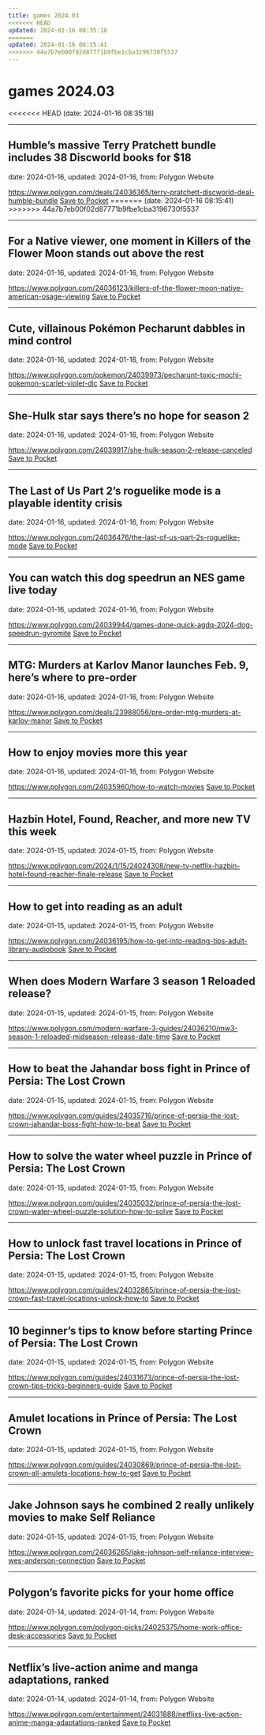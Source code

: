 ```yaml
---
title: games 2024.03
<<<<<<< HEAD
updated: 2024-01-16 08:35:18
=======
updated: 2024-01-16 08:15:41
>>>>>>> 44a7b7eb00f02d87771b9fbe1cba3196730f5537
---
```


# games 2024.03

<<<<<<< HEAD
(date: 2024-01-16 08:35:18)

---

## Humble’s massive Terry Pratchett bundle includes 38 Discworld books for $18

date: 2024-01-16, updated: 2024-01-16, from: Polygon Website



<span class="feed-item-link">
<a href="https://www.polygon.com/deals/24036365/terry-pratchett-discworld-deal-humble-bundle">https://www.polygon.com/deals/24036365/terry-pratchett-discworld-deal-humble-bundle</a> <a href="https://getpocket.com/save" class="pocket-btn" data-lang="en" data-save-url="https://www.polygon.com/deals/24036365/terry-pratchett-discworld-deal-humble-bundle">Save to Pocket</a>
</span>
=======
(date: 2024-01-16 08:15:41)
>>>>>>> 44a7b7eb00f02d87771b9fbe1cba3196730f5537

---

## For a Native viewer, one moment in Killers of the Flower Moon stands out above the rest

date: 2024-01-16, updated: 2024-01-16, from: Polygon Website



<span class="feed-item-link">
<a href="https://www.polygon.com/24036123/killers-of-the-flower-moon-native-american-osage-viewing">https://www.polygon.com/24036123/killers-of-the-flower-moon-native-american-osage-viewing</a> <a href="https://getpocket.com/save" class="pocket-btn" data-lang="en" data-save-url="https://www.polygon.com/24036123/killers-of-the-flower-moon-native-american-osage-viewing">Save to Pocket</a>
</span>

---

## Cute, villainous Pokémon Pecharunt dabbles in mind control

date: 2024-01-16, updated: 2024-01-16, from: Polygon Website



<span class="feed-item-link">
<a href="https://www.polygon.com/pokemon/24039973/pecharunt-toxic-mochi-pokemon-scarlet-violet-dlc">https://www.polygon.com/pokemon/24039973/pecharunt-toxic-mochi-pokemon-scarlet-violet-dlc</a> <a href="https://getpocket.com/save" class="pocket-btn" data-lang="en" data-save-url="https://www.polygon.com/pokemon/24039973/pecharunt-toxic-mochi-pokemon-scarlet-violet-dlc">Save to Pocket</a>
</span>

---

## She-Hulk star says there’s no hope for season 2

date: 2024-01-16, updated: 2024-01-16, from: Polygon Website



<span class="feed-item-link">
<a href="https://www.polygon.com/24039917/she-hulk-season-2-release-canceled">https://www.polygon.com/24039917/she-hulk-season-2-release-canceled</a> <a href="https://getpocket.com/save" class="pocket-btn" data-lang="en" data-save-url="https://www.polygon.com/24039917/she-hulk-season-2-release-canceled">Save to Pocket</a>
</span>

---

## The Last of Us Part 2’s roguelike mode is a playable identity crisis

date: 2024-01-16, updated: 2024-01-16, from: Polygon Website



<span class="feed-item-link">
<a href="https://www.polygon.com/24036476/the-last-of-us-part-2s-roguelike-mode">https://www.polygon.com/24036476/the-last-of-us-part-2s-roguelike-mode</a> <a href="https://getpocket.com/save" class="pocket-btn" data-lang="en" data-save-url="https://www.polygon.com/24036476/the-last-of-us-part-2s-roguelike-mode">Save to Pocket</a>
</span>

---

## You can watch this dog speedrun an NES game live today

date: 2024-01-16, updated: 2024-01-16, from: Polygon Website



<span class="feed-item-link">
<a href="https://www.polygon.com/24039944/games-done-quick-agdq-2024-dog-speedrun-gyromite">https://www.polygon.com/24039944/games-done-quick-agdq-2024-dog-speedrun-gyromite</a> <a href="https://getpocket.com/save" class="pocket-btn" data-lang="en" data-save-url="https://www.polygon.com/24039944/games-done-quick-agdq-2024-dog-speedrun-gyromite">Save to Pocket</a>
</span>

---

## MTG: Murders at Karlov Manor launches Feb. 9, here’s where to pre-order

date: 2024-01-16, updated: 2024-01-16, from: Polygon Website



<span class="feed-item-link">
<a href="https://www.polygon.com/deals/23988056/pre-order-mtg-murders-at-karlov-manor">https://www.polygon.com/deals/23988056/pre-order-mtg-murders-at-karlov-manor</a> <a href="https://getpocket.com/save" class="pocket-btn" data-lang="en" data-save-url="https://www.polygon.com/deals/23988056/pre-order-mtg-murders-at-karlov-manor">Save to Pocket</a>
</span>

---

## How to enjoy movies more this year

date: 2024-01-16, updated: 2024-01-16, from: Polygon Website



<span class="feed-item-link">
<a href="https://www.polygon.com/24035960/how-to-watch-movies">https://www.polygon.com/24035960/how-to-watch-movies</a> <a href="https://getpocket.com/save" class="pocket-btn" data-lang="en" data-save-url="https://www.polygon.com/24035960/how-to-watch-movies">Save to Pocket</a>
</span>

---

## Hazbin Hotel, Found, Reacher, and more new TV this week

date: 2024-01-15, updated: 2024-01-15, from: Polygon Website



<span class="feed-item-link">
<a href="https://www.polygon.com/2024/1/15/24024308/new-tv-netflix-hazbin-hotel-found-reacher-finale-release">https://www.polygon.com/2024/1/15/24024308/new-tv-netflix-hazbin-hotel-found-reacher-finale-release</a> <a href="https://getpocket.com/save" class="pocket-btn" data-lang="en" data-save-url="https://www.polygon.com/2024/1/15/24024308/new-tv-netflix-hazbin-hotel-found-reacher-finale-release">Save to Pocket</a>
</span>

---

## How to get into reading as an adult

date: 2024-01-15, updated: 2024-01-15, from: Polygon Website



<span class="feed-item-link">
<a href="https://www.polygon.com/24036195/how-to-get-into-reading-tips-adult-library-audiobook">https://www.polygon.com/24036195/how-to-get-into-reading-tips-adult-library-audiobook</a> <a href="https://getpocket.com/save" class="pocket-btn" data-lang="en" data-save-url="https://www.polygon.com/24036195/how-to-get-into-reading-tips-adult-library-audiobook">Save to Pocket</a>
</span>

---

## When does Modern Warfare 3 season 1 Reloaded release?

date: 2024-01-15, updated: 2024-01-15, from: Polygon Website



<span class="feed-item-link">
<a href="https://www.polygon.com/modern-warfare-3-guides/24036210/mw3-season-1-reloaded-midseason-release-date-time">https://www.polygon.com/modern-warfare-3-guides/24036210/mw3-season-1-reloaded-midseason-release-date-time</a> <a href="https://getpocket.com/save" class="pocket-btn" data-lang="en" data-save-url="https://www.polygon.com/modern-warfare-3-guides/24036210/mw3-season-1-reloaded-midseason-release-date-time">Save to Pocket</a>
</span>

---

## How to beat the Jahandar boss fight in Prince of Persia: The Lost Crown

date: 2024-01-15, updated: 2024-01-15, from: Polygon Website



<span class="feed-item-link">
<a href="https://www.polygon.com/guides/24035716/prince-of-persia-the-lost-crown-jahandar-boss-fight-how-to-beat">https://www.polygon.com/guides/24035716/prince-of-persia-the-lost-crown-jahandar-boss-fight-how-to-beat</a> <a href="https://getpocket.com/save" class="pocket-btn" data-lang="en" data-save-url="https://www.polygon.com/guides/24035716/prince-of-persia-the-lost-crown-jahandar-boss-fight-how-to-beat">Save to Pocket</a>
</span>

---

## How to solve the water wheel puzzle in Prince of Persia: The Lost Crown

date: 2024-01-15, updated: 2024-01-15, from: Polygon Website



<span class="feed-item-link">
<a href="https://www.polygon.com/guides/24035032/prince-of-persia-the-lost-crown-water-wheel-puzzle-solution-how-to-solve">https://www.polygon.com/guides/24035032/prince-of-persia-the-lost-crown-water-wheel-puzzle-solution-how-to-solve</a> <a href="https://getpocket.com/save" class="pocket-btn" data-lang="en" data-save-url="https://www.polygon.com/guides/24035032/prince-of-persia-the-lost-crown-water-wheel-puzzle-solution-how-to-solve">Save to Pocket</a>
</span>

---

## How to unlock fast travel locations in Prince of Persia: The Lost Crown

date: 2024-01-15, updated: 2024-01-15, from: Polygon Website



<span class="feed-item-link">
<a href="https://www.polygon.com/guides/24032865/prince-of-persia-the-lost-crown-fast-travel-locations-unlock-how-to">https://www.polygon.com/guides/24032865/prince-of-persia-the-lost-crown-fast-travel-locations-unlock-how-to</a> <a href="https://getpocket.com/save" class="pocket-btn" data-lang="en" data-save-url="https://www.polygon.com/guides/24032865/prince-of-persia-the-lost-crown-fast-travel-locations-unlock-how-to">Save to Pocket</a>
</span>

---

## 10 beginner’s tips to know before starting Prince of Persia: The Lost Crown

date: 2024-01-15, updated: 2024-01-15, from: Polygon Website



<span class="feed-item-link">
<a href="https://www.polygon.com/guides/24031673/prince-of-persia-the-lost-crown-tips-tricks-beginners-guide">https://www.polygon.com/guides/24031673/prince-of-persia-the-lost-crown-tips-tricks-beginners-guide</a> <a href="https://getpocket.com/save" class="pocket-btn" data-lang="en" data-save-url="https://www.polygon.com/guides/24031673/prince-of-persia-the-lost-crown-tips-tricks-beginners-guide">Save to Pocket</a>
</span>

---

## Amulet locations in Prince of Persia: The Lost Crown

date: 2024-01-15, updated: 2024-01-15, from: Polygon Website



<span class="feed-item-link">
<a href="https://www.polygon.com/guides/24030869/prince-of-persia-the-lost-crown-all-amulets-locations-how-to-get">https://www.polygon.com/guides/24030869/prince-of-persia-the-lost-crown-all-amulets-locations-how-to-get</a> <a href="https://getpocket.com/save" class="pocket-btn" data-lang="en" data-save-url="https://www.polygon.com/guides/24030869/prince-of-persia-the-lost-crown-all-amulets-locations-how-to-get">Save to Pocket</a>
</span>

---

## Jake Johnson says he combined 2 really unlikely movies to make Self Reliance

date: 2024-01-15, updated: 2024-01-15, from: Polygon Website



<span class="feed-item-link">
<a href="https://www.polygon.com/24036265/jake-johnson-self-reliance-interview-wes-anderson-connection">https://www.polygon.com/24036265/jake-johnson-self-reliance-interview-wes-anderson-connection</a> <a href="https://getpocket.com/save" class="pocket-btn" data-lang="en" data-save-url="https://www.polygon.com/24036265/jake-johnson-self-reliance-interview-wes-anderson-connection">Save to Pocket</a>
</span>

---

## Polygon’s favorite picks for your home office

date: 2024-01-14, updated: 2024-01-14, from: Polygon Website



<span class="feed-item-link">
<a href="https://www.polygon.com/polygon-picks/24025375/home-work-office-desk-accessories">https://www.polygon.com/polygon-picks/24025375/home-work-office-desk-accessories</a> <a href="https://getpocket.com/save" class="pocket-btn" data-lang="en" data-save-url="https://www.polygon.com/polygon-picks/24025375/home-work-office-desk-accessories">Save to Pocket</a>
</span>

---

## Netflix’s live-action anime and manga adaptations, ranked

date: 2024-01-14, updated: 2024-01-14, from: Polygon Website



<span class="feed-item-link">
<a href="https://www.polygon.com/entertainment/24031888/netflixs-live-action-anime-manga-adaptations-ranked">https://www.polygon.com/entertainment/24031888/netflixs-live-action-anime-manga-adaptations-ranked</a> <a href="https://getpocket.com/save" class="pocket-btn" data-lang="en" data-save-url="https://www.polygon.com/entertainment/24031888/netflixs-live-action-anime-manga-adaptations-ranked">Save to Pocket</a>
</span>



<script type="text/javascript">!function(d,i){if(!d.getElementById(i)){var j=d.createElement("script");j.id=i;j.src="https://widgets.getpocket.com/v1/j/btn.js?v=1";var w=d.getElementById(i);d.body.appendChild(j);}}(document,"pocket-btn-js");</script>

